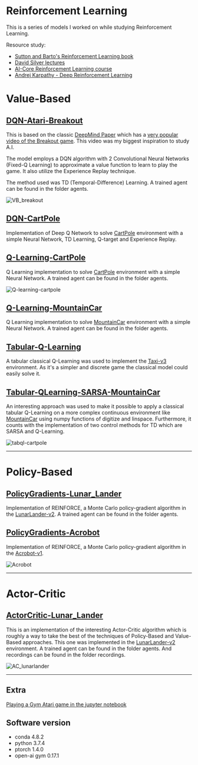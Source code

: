 # Reinforcement Learning
This is a series of models I worked on while studying Reinforcement Learning.

Resource study:
* [Sutton and Barto's Reinforcement Learning book](http://incompleteideas.net/book/the-book-2nd.html)
* [David Silver lectures](https://www.davidsilver.uk/teaching/)
* [AI-Core Reinforcement Learning course](https://theaicore.com/)
* [Andrej Karpathy - Deep Reinforcement Learning](https://karpathy.github.io/2016/05/31/rl/)

# Value-Based
## [DQN-Atari-Breakout](https://github.com/elisiojsj/Reinforcement-Learning/blob/master/Value-Based/DQN-Atari_Breakout.ipynb)
This is based on the classic [DeepMind Paper](https://arxiv.org/pdf/1312.5602v1.pdf) which has a [very popular video of the Breakout game](https://www.youtube.com/watch?v=TmPfTpjtdgg). 
This video was my biggest inspiration to study A.I.

The model employs a DQN algorithm with 2 Convolutional Neural Networks (Fixed-Q Learning) to
approximate a value function to learn to play the game. It also utilize the Experience Replay technique.

The method used was TD (Temporal-Difference) Learning.
A trained agent can be found in the folder agents.

![VB_breakout](https://github.com/elisiojsj/Reinforcement-Learning/blob/master/Value-Based/images/VB_breakout.gif)


## [DQN-CartPole](https://github.com/elisiojsj/Reinforcement-Learning/blob/master/Value-Based/DQN-CartPole.ipynb)
Implementation of Deep Q Network to solve [CartPole](https://gym.openai.com/envs/CartPole-v1/) environment with a simple Neural Network, TD Learning, Q-target and Experience Replay. 

## [Q-Learning-CartPole](https://github.com/elisiojsj/Reinforcement-Learning/blob/master/Value-Based/Q-Learning-CartPole.ipynb)
Q Learning implementation to solve [CartPole](https://gym.openai.com/envs/CartPole-v1/) environment with a simple Neural Network.
A trained agent can be found in the folder agents.

![Q-learning-cartpole](https://github.com/elisiojsj/Reinforcement-Learning/blob/master/Value-Based/images/ql-cartpole.gif)

## [Q-Learning-MountainCar](https://github.com/elisiojsj/Reinforcement-Learning/blob/master/Value-Based/Q-Learning-MountainCar.ipynb)
Q Learning implementation to solve [MountainCar](https://gym.openai.com/envs/MountainCar-v0/) environment with a simple Neural Network.
A trained agent can be found in the folder agents.

## [Tabular-Q-Learning](https://github.com/elisiojsj/Reinforcement-Learning/blob/master/Value-Based/Tabular-Q-learning.ipynb)
A tabular classical Q-Learning was used to implement the [Taxi-v3]('https://gym.openai.com/envs/Taxi-v3/') environment. As it's a simpler and discrete game the classical model could easily solve it.

## [Tabular-QLearning-SARSA-MountainCar](https://github.com/elisiojsj/Reinforcement-Learning/blob/master/Value-Based/Tabular-QLearning-SARSA-MountainCar.ipynb)
An interesting approach was used to make it possible to apply a classical tabular Q-Learning on a more complex continuous environment like [MountainCar](https://gym.openai.com/envs/MountainCar-v0/) using numpy functions of digitize and linspace.
Furthermore, it counts with the implementation of two control methods for TD which are SARSA and Q-Learning.

![tabql-cartpole](https://github.com/elisiojsj/Reinforcement-Learning/blob/master/Value-Based/images/tabql-cartpole.gif)

---

# Policy-Based
## [PolicyGradients-Lunar_Lander](https://github.com/elisiojsj/Reinforcement-Learning/blob/master/Policy-Based/PolicyGradients-Lunar_Lander.ipynb)
Implementation of REINFORCE, a Monte Carlo policy-gradient algorithm in the [LunarLander-v2](https://gym.openai.com/envs/LunarLander-v2/).
A trained agent can be found in the folder agents.

## [PolicyGradients-Acrobot](https://github.com/elisiojsj/Reinforcement-Learning/blob/master/Policy-Based/PolicyGradients-Acrobot.ipynb)
Implementation of REINFORCE, a Monte Carlo policy-gradient algorithm in the [Acrobot-v1](https://gym.openai.com/envs/Acrobot-v1/).

![Acrobot](https://github.com/elisiojsj/Reinforcement-Learning/blob/master/Policy-Based/images/pg-acrobot.gif)

---

# Actor-Critic
## [ActorCritic-Lunar_Lander](https://github.com/elisiojsj/Reinforcement-Learning/blob/master/Actor-Critic/ActorCritic-Lunar_Lander.ipynb)
This is an implementation of the interesting Actor-Critic algorithm which is roughly a way to take the best of the techniques of Policy-Based and Value-Based approaches. This one was implemented in the [LunarLander-v2](https://gym.openai.com/envs/LunarLander-v2/) environment.
A trained agent can be found in the folder agents. And recordings can be found in the folder recordings.

![AC_lunarlander](https://github.com/elisiojsj/Reinforcement-Learning/blob/master/Actor-Critic/recordings-AC-lunarlander/AC_lunarlander.gif)

---

## Extra
[Playing a Gym Atari game in the jupyter notebook](https://braraki.github.io/research/2018/06/15/play-openai-gym-games/)

## Software version
* conda 4.8.2
* python 3.7.4
* ptorch 1.4.0
* open-ai gym 0.17.1
